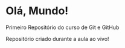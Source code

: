 # Olá, Mundo!
 Primeiro Repositório do curso de Git e GitHub

 Repositório criado durante a aula ao vivo!

